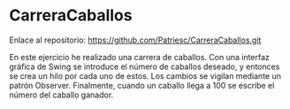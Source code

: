 ﻿# CarreraCaballos

Enlace al repositorio: https://github.com/Patriesc/CarreraCaballos.git

En este ejercicio he realizado una carrera de caballos. Con una interfaz gráfica de Swing se introduce el número de caballos deseado, y entonces se crea un hilo por cada uno de estos.
Los cambios se vigilan mediante un patrón Observer.
Finalmente, cuando un caballo llega a 100 se escribe el número del caballo ganador.
